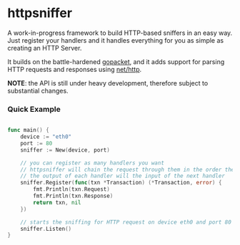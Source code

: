 # httpsniffer
A work-in-progress framework to build HTTP-based sniffers in an easy way. Just register your handlers and it handles everything for you as simple as creating an HTTP Server.

It builds on the battle-hardened [gopacket](https://github.com/google/gopacket/blob/master/examples/httpassembly/main.go), and it adds support for parsing HTTP requests and responses using [net/http](https://pkg.go.dev/net/http).


**NOTE**: the API is still under heavy development, therefore subject to substantial changes.


### Quick Example
```go

func main() {
    device := "eth0"
    port := 80
    sniffer := New(device, port)

    // you can register as many handlers you want
    // httpsniffer will chain the request through them in the order they were registered
    // the output of each handler will the input of the next handler
    sniffer.Register(func(txn *Transaction) (*Transaction, error) {
        fmt.Println(txn.Request)
        fmt.Println(txn.Response)
        return txn, nil
    })

    // starts the sniffing for HTTP request on device eth0 and port 80
    sniffer.Listen()
}

```